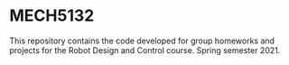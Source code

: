 # MECH5132
This repository contains the code developed for group homeworks and projects for the Robot Design and Control course. Spring semester 2021.
